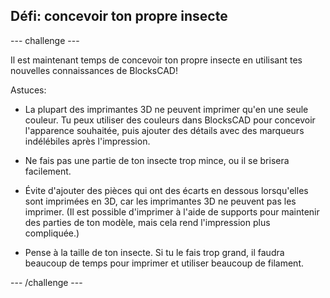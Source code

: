 ## Défi: concevoir ton propre insecte

--- challenge ---

Il est maintenant temps de concevoir ton propre insecte en utilisant tes nouvelles connaissances de BlocksCAD!

Astuces:

+ La plupart des imprimantes 3D ne peuvent imprimer qu'en une seule couleur. Tu peux utiliser des couleurs dans BlocksCAD pour concevoir l'apparence souhaitée, puis ajouter des détails avec des marqueurs indélébiles après l'impression.

+ Ne fais pas une partie de ton insecte trop mince, ou il se brisera facilement.

+ Évite d'ajouter des pièces qui ont des écarts en dessous lorsqu'elles sont imprimées en 3D, car les imprimantes 3D ne peuvent pas les imprimer. (Il est possible d'imprimer à l'aide de supports pour maintenir des parties de ton modèle, mais cela rend l'impression plus compliquée.)

+ Pense à la taille de ton insecte. Si tu le fais trop grand, il faudra beaucoup de temps pour imprimer et utiliser beaucoup de filament.

--- /challenge ---



 




  
